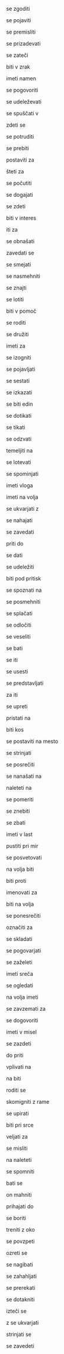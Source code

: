 se zgoditi

se pojaviti

se premisliti

se prizadevati

se zateči

biti v zrak

imeti namen

se pogovoriti

se udeleževati

se spuščati v

zdeti se

se potruditi

se prebiti

postaviti za

šteti za

se počutiti

se dogajati

se zdeti

biti v interes

iti za

se obnašati

zavedati se

se smejati

se nasmehniti

se znajti

se lotiti

biti v pomoč

se roditi

se družiti

imeti za

se izogniti

se pojavljati

se sestati

se izkazati

se biti edin

se dotikati

se tikati

se odzvati

temeljiti na

se lotevati

se spominjati

imeti vloga

imeti na volja

se ukvarjati z

se nahajati

se zavedati

priti do

se dati

se udeležiti

biti pod pritisk

se spoznati na

se posmehniti

se splačati

se odločiti

se veseliti

se bati

se iti

se usesti

se predstavljati

za iti

se upreti

pristati na

biti kos

se postaviti na mesto

se strinjati

se posrečiti

se nanašati na

naleteti na

se pomeriti

se znebiti

se zbati

imeti v last

pustiti pri mir

se posvetovati

na volja biti

biti proti

imenovati za

biti na volja

se ponesrečiti

označiti za

se skladati

se pogovarjati

se zaželeti

imeti sreča

se ogledati

na volja imeti

se zavzemati za

se dogovoriti

imeti v misel

se zazdeti

do priti

vplivati na

na biti

roditi se

skomigniti z rame

se upirati

biti pri srce

veljati za

se misliti

na naleteti

se spomniti

bati se

on mahniti

prihajati do

se boriti

treniti z oko

se povzpeti

ozreti se

se nagibati

se zahahljati

se prerekati

se dotakniti

izteči se

z se ukvarjati

strinjati se

se zavedeti

